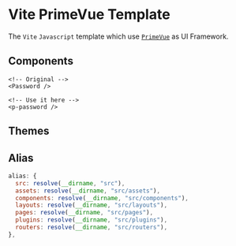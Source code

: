 
# Vite PrimeVue Template

The `Vite` `Javascript` template which use
 [`PrimeVue`](https://primefaces.org/primevue/showcase) as UI Framework.

## Components

```vue
<!-- Original -->
<Password />

<!-- Use it here -->
<p-password />
```

## Themes

## Alias

```js
alias: {
  src: resolve(__dirname, "src"),
  assets: resolve(__dirname, "src/assets"),
  components: resolve(__dirname, "src/components"),
  layouts: resolve(__dirname, "src/layouts"),
  pages: resolve(__dirname, "src/pages"),
  plugins: resolve(__dirname, "src/plugins"),
  routers: resolve(__dirname, "src/routers"),
},
```
